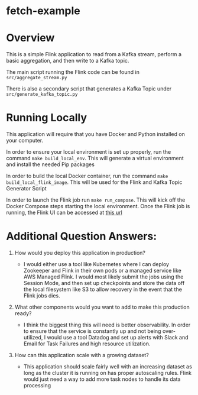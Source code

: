 # fetch-example

# Overview
This is a simple Flink application to read from a Kafka stream, perform a basic aggregation, and then write to a Kafka topic. 

The main script running the Flink code can be found in `src/aggregate_stream.py`

There is also a secondary script that generates a Kafka Topic under `src/generate_kafka_topic.py`

# Running Locally
This application will require that you have Docker and Python installed on your computer. 

In order to ensure your local environment is set up properly, run the command `make build_local_env`. This will generate a virtual environment and install the needed Pip packages

In order to build the local Docker container, run the command `make build_local_flink_image`. This will be used for the Flink and Kafka Topic Generator Script

In order to launch the Flink job run `make run_compose`. This will kick off the Docker Compose steps starting the local environment. Once the Flink job is running, the Flink UI can be accessed at [this url](http://localhost:8081/)

# Additional Question Answers:

1. How would you deploy this application in production?
    - I would either use a tool like Kubernetes where I can deploy Zookeeper and Flink in their own pods or a managed service like AWS Managed Flink. I would most likely submit the jobs using the Session Mode, and then set up checkpoints and store the data off the local filesystem like S3 to allow recovery in the event that the Flink jobs dies.

2. What other components would you want to add to make this production ready?
    - I think the biggest thing this will need is better observability. In order to ensure that the service is constantly up and not being over-utilized, I would use a tool Datadog and set up alerts with Slack and Email for Task Failures and high resource utilization. 

3. How can this application scale with a growing dataset?
    - This application should scale fairly well with an increasing dataset as long as the cluster it is running on has proper autoscaling rules. Flink would just need a way to add more task nodes to handle its data processing